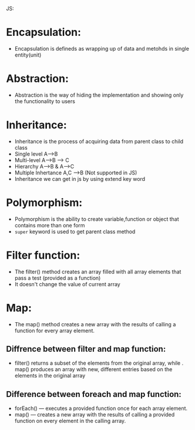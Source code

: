 JS:

Encapsulation:
==============
+  Encapsulation is defineds as wrapping up of data and metohds in single entity(unit)

Abstraction:
============

+ Abstraction is the way of hiding the implementation and showing only the functionality to users

Inheritance:
============

+ Inheritance is the process of acquiring data from parent class to child class
+ Single level A-->B
+ Multi-level A-->B --> C
+ Hierarchy  A-->B & A-->C
+ Multiple Inhertance A,C -->B (Not supported in JS)
+ Inheritance we can get in js by using extend key word

Polymorphism:
============
+ Polymorphism is the ability to create variable,function or object that contains more than one form
+ `super` keyword is used to get parent class method

Filter function:
=================

+ The filter() method creates an array filled with all array elements that pass a test (provided as a function)
+ It doesn't change the value of current array

Map:
====
+ The map() method creates a new array with the results of calling a function for every array element.

Diffrence between filter and map function:
------------------------------------------
 + filter() returns a subset of the elements from the original array, while . map() produces an array with new, different entries based on the elements in the original array

 Difference between foreach and map function:
 --------------------------------------------
 + forEach() — executes a provided function once for each array element.
 + map() — creates a new array with the results of calling a provided function on every element in the calling array.